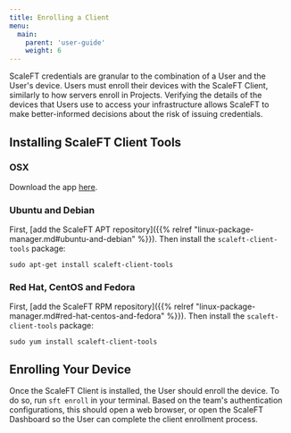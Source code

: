 ```yaml
---
title: Enrolling a Client
menu:
  main:
    parent: 'user-guide'
    weight: 6
---
```


ScaleFT credentials are granular to the combination of a User and the User's device.
Users must enroll their devices with the ScaleFT Client, similarly to how servers
enroll in Projects. Verifying the details of the devices that Users use to access
your infrastructure allows ScaleFT to make better-informed decisions about the risk
of issuing credentials.

## Installing ScaleFT Client Tools

### OSX

Download the app [here](https://dist.scaleft.com/client-tools/mac/latest/ScaleFT.pkg).

### Ubuntu and Debian

First, [add the ScaleFT APT repository]({{% relref "linux-package-manager.md#ubuntu-and-debian" %}}). Then
install the `scaleft-client-tools` package:

```
sudo apt-get install scaleft-client-tools
```

### Red Hat, CentOS and Fedora

First, [add the ScaleFT RPM repository]({{% relref "linux-package-manager.md#red-hat-centos-and-fedora" %}}). Then
install the `scaleft-client-tools` package:

```
sudo yum install scaleft-client-tools
```

## Enrolling Your Device

Once the ScaleFT Client is installed, the User should enroll the device. To
do so, run `sft enroll` in your terminal. Based on the team's authentication
configurations, this should open a web browser, or open the ScaleFT Dashboard
so the User can complete the client enrollment process.
